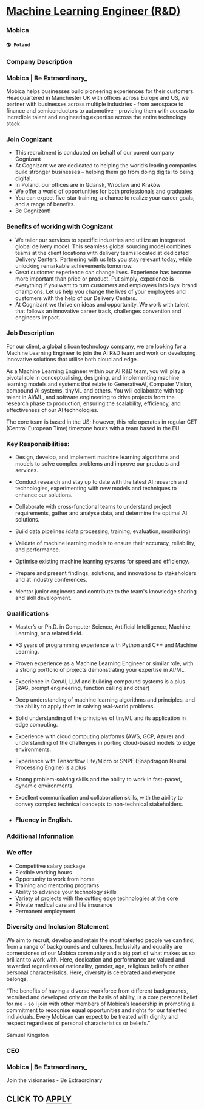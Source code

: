 # [Machine Learning Engineer (R&D)](https://www.remotewlb.com/apply/machine-learning-engineer-r-d)  
### Mobica  
#### `🌎 Poland`  

### Company Description

### Mobica | Be Extraordinary_

Mobica helps businesses build pioneering experiences for their customers. Headquartered in Manchester UK with offices across Europe and US, we partner with businesses across multiple industries - from aerospace to finance and semiconductors to automotive - providing them with access to incredible talent and engineering expertise across the entire technology stack

### Join Cognizant

  * This recruitment is conducted on behalf of our parent company Cognizant
  * At Cognizant we are dedicated to helping the world’s leading companies build stronger businesses – helping them go from doing digital to being digital.
  * In Poland, our offices are in Gdansk, Wroclaw and Kraków
  * We offer a world of opportunities for both professionals and graduates
  * You can expect five-star training, a chance to realize your career goals, and a range of benefits.
  * Be Cognizant!

### Benefits of working with Cognizant

  * We tailor our services to specific industries and utilize an integrated global delivery model. This seamless global sourcing model combines teams at the client locations with delivery teams located at dedicated Delivery Centers. Partnering with us lets you stay relevant today, while unlocking remarkable achievements tomorrow.
  * Great customer experience can change lives. Experience has become more important than price or product. Put simply, experience is everything if you want to turn customers and employees into loyal brand champions. Let us help you change the lives of your employees and customers with the help of our Delivery Centers.
  * At Cognizant we thrive on ideas and opportunity. We work with talent that follows an innovative career track, challenges convention and engineers impact.

### Job Description

For our client, a global silicon technology company, we are looking for a Machine Learning Engineer to join the AI R&D team and work on developing innovative solutions that utilise both cloud and edge.

As a Machine Learning Engineer within our AI R&D team, you will play a pivotal role in conceptualising, designing, and implementing machine learning models and systems that relate to GenerativeAI, Computer Vision, compound AI systems, tinyML and others. You will collaborate with top talent in AI/ML, and software engineering to drive projects from the research phase to production, ensuring the scalability, efficiency, and effectiveness of our AI technologies.

The core team is based in the US; however, this role operates in regular CET (Central European Time) timezone hours with a team based in the EU.

### Key Responsibilities:

  * Design, develop, and implement machine learning algorithms and models to solve complex problems and improve our products and services.

  * Conduct research and stay up to date with the latest AI research and technologies, experimenting with new models and techniques to enhance our solutions. 

  * Collaborate with cross-functional teams to understand project requirements, gather and analyse data, and determine the optimal AI solutions.

  * Build data pipelines (data processing, training, evaluation, monitoring)

  * Validate of machine learning models to ensure their accuracy, reliability, and performance.

  * Optimise existing machine learning systems for speed and efficiency.

  * Prepare and present findings, solutions, and innovations to stakeholders and at industry conferences.

  * Mentor junior engineers and contribute to the team's knowledge sharing and skill development.

### Qualifications

  * Master’s or Ph.D. in Computer Science, Artificial Intelligence, Machine Learning, or a related field.

  * +3 years of programming experience with Python and C++ and Machine Learning.

  * Proven experience as a Machine Learning Engineer or similar role, with a strong portfolio of projects demonstrating your expertise in AI/ML.

  * Experience in GenAI, LLM and building compound systems is a plus (RAG, prompt engineering, function calling and other)

  * Deep understanding of machine learning algorithms and principles, and the ability to apply them in solving real-world problems.

  * Solid understanding of the principles of tinyML and its application in edge computing.

  * Experience with cloud computing platforms (AWS, GCP, Azure) and understanding of the challenges in porting cloud-based models to edge environments.

  * Experience with Tensorflow Lite/Micro or SNPE (Snapdragon Neural Processing Engine) is a plus

  * Strong problem-solving skills and the ability to work in fast-paced, dynamic environments.

  * Excellent communication and collaboration skills, with the ability to convey complex technical concepts to non-technical stakeholders.

  * ### Fluency in English.

### Additional Information

### We offer

  * Competitive salary package
  * Flexible working hours
  * Opportunity to work from home
  * Training and mentoring programs
  * Ability to advance your technology skills
  * Variety of projects with the cutting edge technologies at the core
  * Private medical care and life insurance
  * Permanent employment

### Diversity and Inclusion Statement

We aim to recruit, develop and retain the most talented people we can find, from a range of backgrounds and cultures. Inclusivity and equality are cornerstones of our Mobica community and a big part of what makes us so brilliant to work with. Here, dedication and performance are valued and rewarded regardless of nationality, gender, age, religious beliefs or other personal characteristics. Here, diversity is celebrated and everyone belongs.

“The benefits of having a diverse workforce from different backgrounds, recruited and developed only on the basis of ability, is a core personal belief for me - so I join with other members of Mobica’s leadership in promoting a commitment to recognise equal opportunities and rights for our talented individuals. Every Mobican can expect to be treated with dignity and respect regardless of personal characteristics or beliefs.”

Samuel Kingston

### CEO

### Mobica | Be Extraordinary_

Join the visionaries - Be Extraordinary

  
## CLICK TO [APPLY](https://www.remotewlb.com/apply/machine-learning-engineer-r-d)

